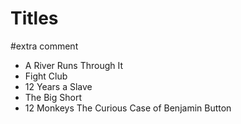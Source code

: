 # Titles
#extra comment
* A River Runs Through It
* Fight Club
* 12 Years a Slave
* The Big Short
* 12 Monkeys
The Curious Case of Benjamin Button
